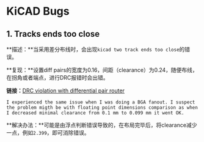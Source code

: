 # KiCAD Bugs

## 1. Tracks ends too close

**描述：**当采用差分布线时，会出现`kicad two track ends too close`的错误。

**复现：**设置diff pairs的宽度为0.16，间距（clearance）为0.24，随便布线，在拐角或者端点，进行DRC报错时会出错。

**链接：**[DRC violation with differential pair router](https://bugs.launchpad.net/kicad/+bug/1533551)

```note
I experienced the same issue when I was doing a BGA fanout. I suspect the problem migth be with floating point dimensions comparison as when I decreased minimal clearance from 0.1 mm to 0.099 mm it went OK.
```

**解决办法：**可能是由浮点判断错误导致的，在布局完毕后，将clearance减少一点，例如`2.399`，即可消除错误。

